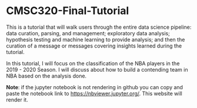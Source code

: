 # CMSC320-Final-Tutorial

This is a tutorial that will walk users through the entire data science pipeline: data curation, parsing, and management; exploratory data analysis; hypothesis testing and machine learning to provide analysis; and then the curation of a message or messages covering insights learned during the tutorial.

In this tutorial, I will focus on the classification of the NBA players in the 2019 - 2020 Season. I will discuss about how to build a contending team in NBA based on the analysis done.

<b>Note</b>: if the jupyter notebook is not rendering in github you can copy and paste the notebook link to https://nbviewer.jupyter.org/. This website will render it.

